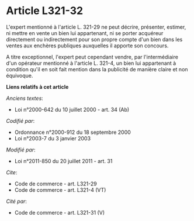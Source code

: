 # Article L321-32

L'expert mentionné à l'article L. 321-29 ne peut décrire, présenter, estimer, ni mettre en vente un bien lui appartenant, ni
se porter acquéreur directement ou indirectement pour son propre compte d'un bien dans les ventes aux enchères publiques
auxquelles il apporte son concours. 

A titre exceptionnel, l'expert peut cependant vendre, par l'intermédiaire d'un opérateur mentionné à l'article L. 321-4, un
bien lui appartenant à condition qu'il en soit fait mention dans la publicité de manière claire et non équivoque.

**Liens relatifs à cet article**

_Anciens textes_:

  - Loi n°2000-642 du 10 juillet 2000 - art. 34 (Ab)

_Codifié par_:

  - Ordonnance n°2000-912 du 18 septembre 2000
  - Loi n°2003-7 du 3 janvier 2003

_Modifié par_:

  - Loi n°2011-850 du 20 juillet 2011 - art. 31

_Cite_:

  - Code de commerce - art. L321-29
  - Code de commerce - art. L321-4 (VT)

_Cité par_:

  - Code de commerce - art. L321-31 (V)
